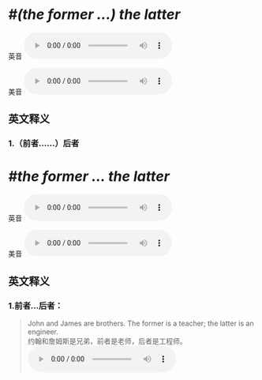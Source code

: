 # ***\#(the former ...) the latter*** 
英音
<audio src="./media/(the former ...) the latter1_AAC.aac" controls="controls"></audio>

美音
<audio src="./media/((the former ...) the latter2_AAC.aac" controls="controls"></audio>



  

英文释义
---
### 1.**（前者……）后者**  


# ***\#the former ... the latter*** 
英音
<audio src="./media/the former ... the latter1_AAC.aac" controls="controls"></audio>

美音
<audio src="./media/the former the latter2_AAC.aac" controls="controls"></audio>



  

英文释义
---
### 1.**前者…后者：**  

 > John and James are brothers. The former is a teacher; the latter is an engineer.   
 > 约翰和詹姆斯是兄弟，前者是老师，后者是工程师。    
<audio src="./media/latter-3.aac" controls="controls"></audio>


